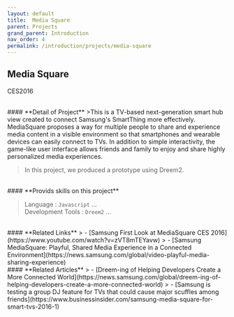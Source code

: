 ```yaml
---
layout: default
title:  Media Square
parent: Projects
grand_parent: Introduction
nav_order: 4
permalink: /introduction/projects/media-square
---
```


## **Media Square**
CES2016

<br>
#### **Detail of Project**
>This is a TV-based next-generation smart hub view created to connect Samsung's SmartThing more effectively. MediaSquare proposes a way for multiple people to share and experience media content in a visible environment so that smartphones and wearable devices can easily connect to TVs. In addition to simple interactivity, the game-like user interface allows friends and family to enjoy and share highly personalized media experiences.

>In this project, we produced a prototype using Dreem2.

<br>
#### **Provids skills on this project**

> Language : `Javascript` …<br>
> Development Tools : `Dreem2` …<br>

<br>
#### **Related Links**
> - [Samsung First Look at MediaSquare CES 2016](https://www.youtube.com/watch?v=zVT8mTEYavw)
> - [Samsung MediaSquare: Playful, Shared Media Experience in a Connected Environment](https://news.samsung.com/global/video-playful-media-sharing-experience)

<br>
#### **Related Articles**
> - [Dreem-ing of Helping Developers Create a More Connected World](https://news.samsung.com/global/dreem-ing-of-helping-developers-create-a-more-connected-world)
> - [Samsung is testing a group DJ feature for TVs that could cause major scuffles among friends](https://www.businessinsider.com/samsung-media-square-for-smart-tvs-2016-1)